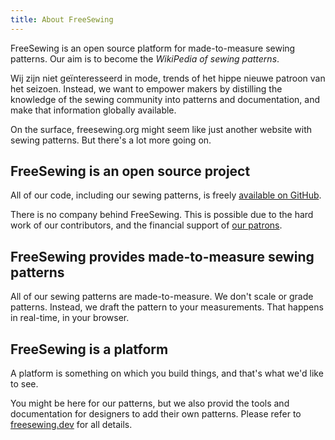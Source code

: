 ```yaml
---
title: About FreeSewing
---
```


FreeSewing is an open source platform for made-to-measure sewing patterns. Our aim is to become the *WikiPedia of sewing patterns*.

Wij zijn niet geïnteresseerd in mode, trends of het hippe nieuwe patroon van het seizoen. Instead, we want to empower makers by distilling the knowledge of the sewing community into patterns and documentation, and make that information globally available.

On the surface, freesewing.org might seem like just another website with sewing patterns. But there's a lot more going on.

## FreeSewing is an open source project

All of our code, including our sewing patterns, is freely [available on GitHub](https://github.com/freesewing).

There is no company behind FreeSewing. This is possible due to the hard work of our contributors, and the financial support of [our patrons](/patrons).

## FreeSewing provides made-to-measure sewing patterns

All of our sewing patterns are made-to-measure. We don't scale or grade patterns. Instead, we draft the pattern to your measurements. That happens in real-time, in your browser.

## FreeSewing is a platform

A platform is something on which you build things, and that's what we'd like to see.

You might be here for our patterns, but we also provid the tools and documentation for designers to add their own patterns. Please refer to [freesewing.dev](https://freesewing.dev) for all details.